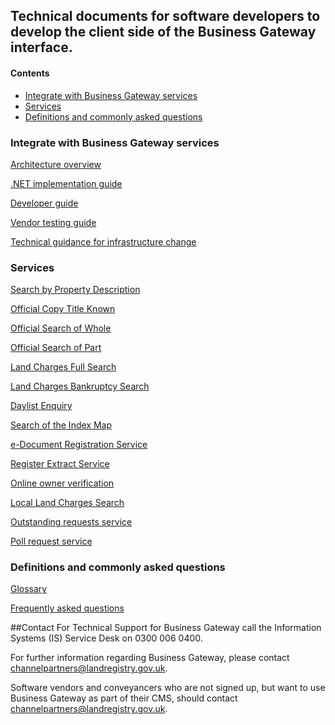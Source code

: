 ## Technical documents for software developers to develop the client side of the Business Gateway interface.

#### Contents
- [Integrate with Business Gateway services](#integrate-with-Business-Gateway-services)
- [Services](#services)
- [Definitions and commonly asked questions](#definitions-and-commonly-asked-questions)

### Integrate with Business Gateway services
[Architecture overview](pages/integrate/ARCH_OVER.md)

[.NET implementation guide](pages/integrate/NET_IMPL.md)

[Developer guide](pages/integrate/DEV_GUIDE.md)

[Vendor testing guide](pages/integrate/VENDOR_TEST_GUIDE.md)

[Technical guidance for infrastructure change](pages/integrate/TECH_GUIDE.md)

### Services
[Search by Property Description](pages/services/EPD.md)

[Official Copy Title Known](pages/services/OC.md)

[Official Search of Whole](pages/services/OSW.md)

[Official Search of Part](pages/services/OSP.md)

[Land Charges Full Search](pages/services/LCFULL.md)

[Land Charges Bankruptcy Search](pages/services/LCBANK.md)

[Daylist Enquiry](pages/services/DLE.md)

[Search of the Index Map](pages/services/SIM.md)

[e-Document Registration Service](pages/services/DRS.md)

[Register Extract Service](pages/services/RES.md)

[Online owner verification](pages/services/OOV.md)

[Local Land Charges Search](pages/services/LLC.md)

[Outstanding requests service](pages/services/ORS.md)

[Poll request service](pages/services/POLL.md)

### Definitions and commonly asked questions
[Glossary](pages/definitions/GLOSSARY.md)

[Frequently asked questions](pages/definitions/FAQ.md)

##Contact
For Technical Support for Business Gateway call the Information Systems (IS) Service Desk on 0300 006 0400.

For further information regarding Business Gateway, please contact [channelpartners@landregistry.gov.uk](mailto:channelpartners@landregistry.gov.uk).

Software vendors and conveyancers who are not signed up, but want to use Business Gateway as part of their CMS, should contact [channelpartners@landregistry.gov.uk](mailto:channelpartners@landregistry.gov.uk).
